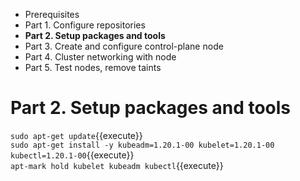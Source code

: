 * Prerequisites
* Part 1. Configure repositories
* **Part 2. Setup packages and tools**
* Part 3. Create and configure control-plane node
* Part 4. Cluster networking with node
* Part 5. Test nodes, remove taints

# Part 2. Setup packages and tools

`sudo apt-get update`{{execute}}  
`sudo apt-get install -y kubeadm=1.20.1-00 kubelet=1.20.1-00 kubectl=1.20.1-00`{{execute}}  
`apt-mark hold kubelet kubeadm kubectl`{{execute}}  
